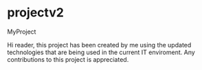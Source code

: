 # projectv2
MyProject


Hi reader, this project has been created by me using the updated technologies that are being used in the current IT enviroment.
Any contributions to this project is appreciated. 
